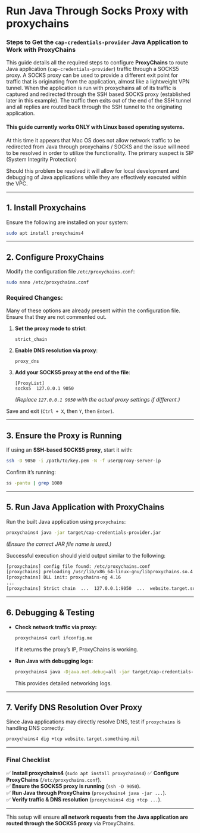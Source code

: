 # Run Java Through Socks Proxy with proxychains

### **Steps to Get the `cap-credentials-provider` Java Application to Work with ProxyChains**  

This guide details all the required steps to configure **ProxyChains** to route Java application (`cap-credentials-provider`) traffic through a SOCKS5 proxy.
A SOCKS proxy can be used to provide a different exit point for traffic that is originating from the application, almost like a lightweight VPN tunnel. When the application is run with proxychains all of its traffic is captured and redirected through the SSH based SOCKS proxy (established later in this example). The traffic then exits out of the end of the SSH tunnel and all replies are routed back through the SSH tunnel to the originating application.

#### **This guide currently works ONLY with Linux based operating systems.**
At this time it appears that Mac OS does not allow network traffic to be redirected from Java through proxychains / SOCKS and the issue will need to be resolved in order to utilize the functionality. The primary suspect is SIP (System Integrity Protection)

Should this problem be resolved it will allow for local development and debugging of Java applications while they are effectively executed within the VPC.

---

## **1. Install Proxychains**
Ensure the following are installed on your system:

```sh
sudo apt install proxychains4
```

---

## **2. Configure ProxyChains**
Modify the configuration file `/etc/proxychains.conf`:

```sh
sudo nano /etc/proxychains.conf
```

### **Required Changes:**
Many of these options are already present within the configuration file. Ensure that they are not commented out.
1. **Set the proxy mode to strict**:
   ```
   strict_chain
   ```
2. **Enable DNS resolution via proxy**:
   ```
   proxy_dns
   ```
3. **Add your SOCKS5 proxy at the end of the file**:
   ```
   [ProxyList]
   socks5  127.0.0.1 9050
   ```
   *(Replace `127.0.0.1 9050` with the actual proxy settings if different.)*

Save and exit (`Ctrl + X`, then `Y`, then `Enter`).

---

## **3. Ensure the Proxy is Running**
If using an **SSH-based SOCKS5 proxy**, start it with:
```sh
ssh -D 9050 -i /path/to/key.pem -N -f user@proxy-server-ip
```
Confirm it’s running:
```sh
ss -pantu | grep 1080
```

---

## **5. Run Java Application with ProxyChains**
Run the built Java application using `proxychains`:

```sh
proxychains4 java -jar target/cap-credentials-provider.jar
```
*(Ensure the correct JAR file name is used.)*

Successful execution should yield output similar to the following:
```sh
[proxychains] config file found: /etc/proxychains.conf
[proxychains] preloading /usr/lib/x86_64-linux-gnu/libproxychains.so.4
[proxychains] DLL init: proxychains-ng 4.16
...
[proxychains] Strict chain  ...  127.0.0.1:9050  ...  website.target.something.mil:443  ...  OK
```

---

## **6. Debugging & Testing**
- **Check network traffic via proxy:**
  ```sh
  proxychains4 curl ifconfig.me
  ```
  If it returns the proxy’s IP, ProxyChains is working.

- **Run Java with debugging logs:**
  ```sh
  proxychains4 java -Djava.net.debug=all -jar target/cap-credentials-provider.jar [arguments]
  ```
  This provides detailed networking logs.

---

## **7. Verify DNS Resolution Over Proxy**
Since Java applications may directly resolve DNS, test if `proxychains` is handling DNS correctly:

```sh
proxychains4 dig +tcp website.target.something.mil
```

---

### **Final Checklist**
✅ **Install proxychains4** (`sudo apt install proxychains4`)
✅ **Configure ProxyChains** (`/etc/proxychains.conf`).  
✅ **Ensure the SOCKS5 proxy is running** (`ssh -D 9050`).  
✅ **Run Java through ProxyChains** (`proxychains4 java -jar ...`).  
✅ **Verify traffic & DNS resolution** (`proxychains4 dig +tcp ...`).  

---

This setup will ensure **all network requests from the Java application are routed through the SOCKS5 proxy** via ProxyChains.
